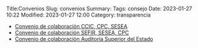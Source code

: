 Title:Convenios
Slug: convenios
Summary:
Tags: consejo
Date: 2023-01-27 10:22
Modified: 2023-01-27 12:00
Category: transparencia


* [Convenio de colaboración CCIC, CPC, SESEA](convenio-colaboracion-ccic-cpc-sesea.pdf)
* [Convenio de colaboración SEFIR, SESEA, CPC](convenio-colaboracion-sefir-sesea-cpc.pdf)
* [Convenio de colaboración Auditoría Superior del Estado](convenio-colaboracion-auditoria-superior-del-estado.pdf)
